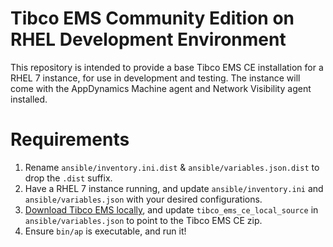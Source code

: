 # Tibco EMS Community Edition on RHEL Development Environment

This repository is intended to provide a base Tibco EMS CE installation for a RHEL 7 instance, for use in development and testing.  The instance will come with the AppDynamics Machine agent and Network Visibility agent installed.

# Requirements

1. Rename `ansible/inventory.ini.dist` & `ansible/variables.json.dist` to drop the `.dist` suffix.
2. Have a RHEL 7 instance running, and update `ansible/inventory.ini` and `ansible/variables.json` with your desired configurations.
3. [Download Tibco EMS locally](https://www.tibco.com/resources/product-download/tibco-enterprise-message-service-community-edition--free-download), and update `tibco_ems_ce_local_source` in `ansible/variables.json` to point to the Tibco EMS CE zip.
4. Ensure `bin/ap` is executable, and run it!
